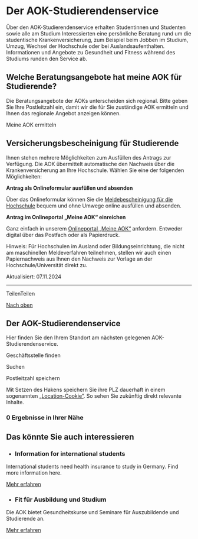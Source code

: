# Der AOK-Studierendenservice

Über den AOK-Studierendenservice erhalten Studentinnen und Studenten sowie alle am Studium Interessierten eine persönliche Beratung rund um die studentische Krankenversicherung, zum Beispiel beim Jobben im Studium, Umzug, Wechsel der Hochschule oder bei Auslandsaufenthalten. Informationen und Angebote zu Gesundheit und Fitness während des Studiums runden den Service ab.

## Welche Beratungsangebote hat meine AOK für Studierende?

Die Beratungsangebote der AOKs unterscheiden sich regional. Bitte geben Sie Ihre Postleitzahl ein, damit wir die für Sie zuständige AOK ermitteln und Ihnen das regionale Angebot anzeigen können.

Meine AOK ermitteln

## Versicherungsbescheinigung für Studierende

Ihnen stehen mehrere Möglichkeiten zum Ausfüllen des Antrags zur Verfügung. Die AOK übermittelt automatische den Nachweis über die Krankenversicherung an Ihre Hochschule. Wählen Sie eine der folgenden Möglichkeiten:

**Antrag als Onlineformular ausfüllen und absenden**

Über das Onlineformular können Sie die [Meldebescheinigung für die Hochschule](https://www.aok.de/pk/versichertenservice/mitgliedsbescheinigung-beantragen/) bequem und ohne Umwege online ausfüllen und absenden.

**Antrag im Onlineportal „Meine AOK“ einreichen**

Ganz einfach in unserem [Onlineportal „Meine AOK“](https://meine.aok.de/ "Externer Link – Es öffnet sich die Seite Meine AOK in einem neuen Browserfenster.") anfordern. Entweder digital über das Postfach oder als Papierdruck.

Hinweis: Für Hochschulen im Ausland oder Bildungseinrichtung, die nicht am maschinellen Meldeverfahren teilnehmen, stellen wir auch einen Papiernachweis aus Ihnen den Nachweis zur Vorlage an der Hochschule/Universität direkt zu.

Aktualisiert: 07.11.2024

* * *

TeilenTeilen

[Nach oben](https://www.aok.de/pk/leistungen/studium-beruf/studierendenservice/#main-content)

## Der AOK-Studierendenservice

Hier finden Sie den Ihrem Standort am nächsten gelegenen AOK-Studierendenservice.

Geschäftsstelle finden

Suchen

Postleitzahl speichern

Mit Setzen des Hakens speichern Sie ihre PLZ dauerhaft in einem sogenannten [„Location-Cookie”](https://www.aok.de/pk/rechtliches/datenschutzerklaerung/). So sehen Sie zukünftig direkt relevante Inhalte.

### 0 Ergebnisse in Ihrer Nähe

## Das könnte Sie auch interessieren

- ### Information for international students







International students need health insurance to study in Germany. Find more information here.



[Mehr erfahren](https://www.aok.de/pk/leistungen/studium-beruf/information-for-international-students/)

- ### Fit für Ausbildung und Studium







Die AOK bietet Gesundheitskurse und Seminare für Auszubildende und Studierende an.



[Mehr erfahren](https://www.aok.de/pk/leistungen/studium-beruf/fit-ausbildung/)